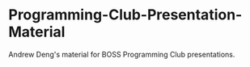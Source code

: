 # Programming-Club-Presentation-Material
Andrew Deng's material for BOSS Programming Club presentations.
